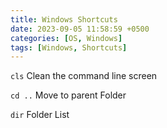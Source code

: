 ```yaml
---
title: Windows Shortcuts
date: 2023-09-05 11:58:59 +0500
categories: [OS, Windows]
tags: [Windows, Shortcuts]
---
```


`cls`
Clean the command line screen


`cd ..`
Move to parent Folder

`dir`
Folder List

